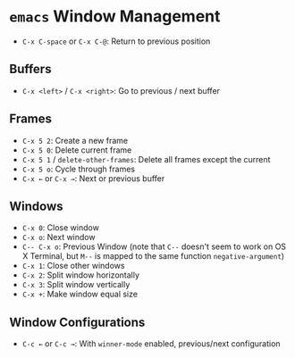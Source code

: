# `emacs` Window Management

- `C-x C-space` or `C-x C-@`: Return to previous position

## Buffers

- `C-x <left>` / `C-x <right>`: Go to previous / next buffer

## Frames

- `C-x 5 2`: Create a new frame
- `C-x 5 0`: Delete current frame
- `C-x 5 1` / `delete-other-frames`: Delete all frames except the current
- `C-x 5 o`: Cycle through frames
- `C-x ←` or `C-x →`: Next or previous buffer

## Windows

- `C-x 0`: Close window
- `C-x o`: Next window
- `C-- C-x o`: Previous Window (note that `C--` doesn't seem to work on OS X Terminal, but `M--` is mapped to the same function `negative-argument`)
- `C-x 1`: Close other windows
- `C-x 2`: Split window horizontally
- `C-x 3`: Split window vertically
- `C-x +`: Make window equal size

## Window Configurations

- `C-c ←` or `C-c →`: With `winner-mode` enabled, previous/next configuration
